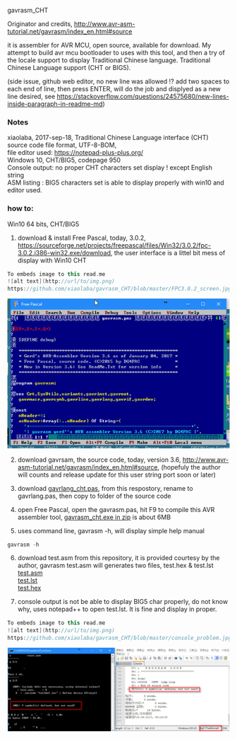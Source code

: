 gavrasm_CHT

Originator and credits,
http://www.avr-asm-tutorial.net/gavrasm/index_en.html#source

it is assembler for AVR MCU, open source, available for download. My attempt to build avr mcu bootloader to uses with this tool, and then a try of the locale support to display Traditional Chinese language. Traditional Chinese Language support (CHT or BIG5).

(side issue, github web editor, no new line was allowed !? add two spaces to each end of line, then press ENTER, will do the job and displyed as a new line desired, see https://stackoverflow.com/questions/24575680/new-lines-inside-paragraph-in-readme-md)

### Notes ###
  xiaolaba, 2017-sep-18, Traditional Chinese Language interface (CHT)  
  source code file format, UTF-8-BOM,  
  file editor used: https://notepad-plus-plus.org/  
  Windows 10, CHT/BIG5, codepage 950  
  Console output: no proper CHT characters set display ! except English string  
  ASM listing : BIG5 characters set is able to display properly with win10 and editor used.  

  
  
### how to: ###
Win10 64 bits, CHT/BIG5

1) download & install Free Pascal, today, 3.0.2, https://sourceforge.net/projects/freepascal/files/Win32/3.0.2/fpc-3.0.2.i386-win32.exe/download, the user interface is a littel bit mess of display with Win10 CHT
```c++
To embeds image to this read.me
![alt text](http://url/to/img.png)  
https://github.com/xiaolaba/gavrasm_CHT/blob/master/FPC3.0.2_screen.jpg
```
![alt text](https://github.com/xiaolaba/gavrasm_CHT/blob/master/FPC3.0.2_screen.jpg)


2) download gavrsam, the source code, today, version 3.6, http://www.avr-asm-tutorial.net/gavrasm/index_en.html#source, (hopefuly the author will counts and release update for this user string port soon or later)


3) download <a href="https://github.com/xiaolaba/gavrasm_CHT/blob/master/gavrlang_cht.pas">gavrlang_cht.pas</a>, from this respostory, rename to gavrlang.pas, then copy to folder of the source code



4) open Free Pascal, open the gavrasm.pas, hit F9 to compile this AVR assembler tool, <a href="https://github.com/xiaolaba/gavrasm_CHT/files/1309746/gavrasm_cht.zip">gavrasm_cht.exe in zip</a> is about 6MB

5) uses command line, gavrasm -h, will display simple help manual
```c++
gavrasm -h
```



6) download test.asm from this repository, it is provided courtesy by the author, gavrasm test.asm will generates two files, test.hex & test.lst  
<a href="https://github.com/xiaolaba/gavrasm_CHT/blob/master/test.asm">test.asm</a>  
<a href="https://github.com/xiaolaba/gavrasm_CHT/blob/master/test.lst">test.lst</a>  
<a href="https://github.com/xiaolaba/gavrasm_CHT/blob/master/test.hex">test.hex</a>  

7) console output is not be able to display BIG5 char properly, do not know why, uses notepad++ to open test.lst. It is fine and display in proper.
```c++
To embeds image to this read.me
![alt text](http://url/to/img.png)  
https://github.com/xiaolaba/gavrasm_CHT/blob/master/console_problem.jpg
```
![alt text](https://github.com/xiaolaba/gavrasm_CHT/blob/master/console_problem.jpg)
